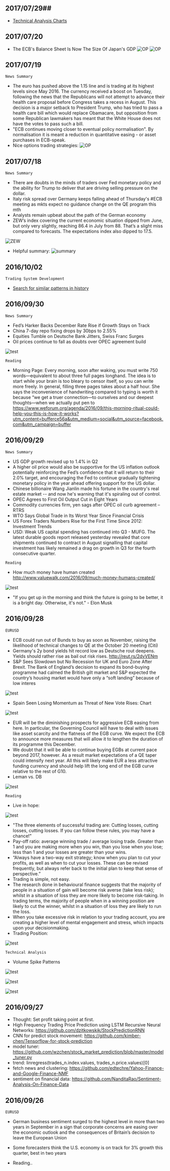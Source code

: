## 2017/07/29##
* [Technical Analysis Charts](20170729.md)



## 2017/07/20 ##
* The ECB's Balance Sheet Is Now The Size Of Japan's GDP
![OP](./assets/index-bdd3c.png "")
![OP](./assets/index-f7973.png "")


## 2017/07/19 ##
`News Summary`

* The euro has pushed above the 1.15 line and is trading at its highest levels since May 2016. The currency received a boost on Tuesday, following the news that the Republicans will not attempt to advance their health care proposal before Congress takes a recess in August. This decision is a major setback to President Trump, who has tried to pass a health care bill which would replace Obamacare, but opposition from some Republican lawmakers has meant that the White House does not have the votes to pass such a bill.
* "ECB continues moving closer to eventual policy normalisation". By normalisation it is meant a reduction in quantitative easing - or asset purchases in ECB-speak.  
* Nice options trading strategies:
![OP](./assets/index-a3edd.png "")


## 2017/07/18 ##
`News Summary`

* There are doubts in the minds of traders over Fed monetary policy and the ability for Trump to deliver that are driving selling pressure on the dollar.
* Italy risk spread over Germany keeps falling ahead of Thursday's #ECB meeting as mkts expect no guidance change on the QE program this mth
* Analysts remain upbeat about the path of the German economy
* ZEW’s index covering the current economic situation dipped from June, but only very slightly, reaching 86.4 in July from 88. That’s a slight miss compared to forecasts. The expectations index also dipped to 17.5.

![ZEW](./assets/index-7e5c0.png "")

* Helpful summary:
![summary](./assets/index-52d36.png "")


## 2016/10/02 ##

`Trading System Development`

 * [Search for similar patterns in history](searchinhist.md)


## 2016/09/30 ##
`News Summary`
 * Fed’s Harker Backs December Rate Rise if Growth Stays on Track
 * China 7-day repo fixing drops by 30bps to 2.55%
 * Equities Tumble on Deutsche Bank Jitters, Swiss Franc Surges
 * Oil prices continue to fall as doubts over OPEC agreement build

 ![test](./imgs/20160930-1.jpg "")  


`Reading`  

 * Morning Page: Every morning, soon after waking, you must write 750 words—equivalent to about three full pages longhand. The idea is to start while your brain is too bleary to censor itself, so you can write more freely. In general, filling three pages takes about a half hour. She says the inconvenience of handwriting compared to typing is worth it because “we get a truer connection—to ourselves and our deepest thoughts—when we actually put pen to
https://www.weforum.org/agenda/2016/09/this-morning-ritual-could-help-you-this-is-how-it-works?utm_content=bufferce56a&utm_medium=social&utm_source=facebook.com&utm_campaign=buffer




## 2016/09/29 ##
`News Summary`

* US GDP growth revised up to 1.4% in Q2
* A higher oil price would also be supportive for the US inflation outlook potentially reinforcing the Fed’s confidence that it will return to their 2.0% target, and encouraging the Fed to continue gradually tightening monetary policy in the year ahead offering support for the US dollar.
* Chinese billionaire Wang Jianlin made his fortune in the country's real estate market -- and now he's warning that it's spiraling out of control.
* OPEC Agrees to First Oil Output Cut in Eight Years
* Commodity currencies firm, yen sags after OPEC oil curb agreement – RTRS
* WTO Says Global Trade in Its Worst Year Since Financial Crisis
* US Forex Traders Numbers Rise for the First Time Since 2012: Investment Trends
* USD: Weak US capital spending has continued into Q3 - MUFG. The latest durable goods report released yesterday revealed that core shipments continued to contract in August signalling that capital investment has likely remained a drag on growth in Q3 for the fourth consecutive quarter.

`Reading`  

* How much money have human created http://www.valuewalk.com/2016/09/much-money-humans-created/

![test](./imgs/20160929-2.jpg "")  

* "If you get up in the morning and think the future is going to be better, it is a bright day. Otherwise, it's not." - Elon Musk

## 2016/09/28 ##
`EURUSD`  

 * ECB could run out of Bunds to buy as soon as November, raising the likelihood of technical changes to QE at the October 20 meeting (Citi)
 * Germany's 2y bond yields hit record low as Deutsche rout deepens. Yields should rather rise as bail out risk rises. http://reut.rs/2dvVENm  
 * S&P Sees Slowdown but No Recession for UK and Euro Zone After Brexit. The Bank of England’s decision to expand its bond-buying programme had calmed the British gilt market and S&P expected the country’s housing market would have only a “soft landing” because of low interes

 ![test](./imgs/20160928-1.jpg "")  
 * Spain Seen Losing Momentum as Threat of New Vote Rises: Chart  

 ![test](./imgs/20160928-2.png "")   
 * EUR will be the diminishing prospects for aggressive ECB easing from here. In particular, the Governing Council will have to deal with issues like asset scarcity and the flatness of the EGB curve. We expect the ECB to announce more measures that will allow it to lengthen the duration of its programme this December.
 * We doubt that it will be able to continue buying EGBs at current pace beyond 2017, however. As a result market expectations of a QE taper could intensify next year. All this will likely make EUR a less attractive funding currency and should help lift the long end of the EGB curve relative to the rest of G10.
 * Leman vs. DB

 ![test](./imgs/20160928-4.jpg "")  


`Reading`

 * Live in hope:

 ![test](./imgs/20160928-5.png "")  

 * "The three elements of successful trading are: Cutting losses, cutting losses,
 cutting losses. If you can follow these rules, you may have a chance!"
 * Pay-off ratio: average winning trade / average losing trade. Greater than 1 and you are
making more when you win, than you lose when you lose; less than 1
and your losses are greater than your wins.
 * “Always have a two-way exit strategy; know when you plan to cut your
profits, as well as when to cut your losses. These can be revised frequently,
but always refer back to the initial plan to keep that sense of perspective.”
 * Trading is simple, not easy.
 * The research done in behavioural finance suggests that the majority of people
in a situation of gain will become risk averse (take less risk); whilst in a
situation of loss they are more likely to become risk-taking. In trading terms,
the majority of people when in a winning position are likely to cut the winner,
whilst in a situation of loss they are likely to run the loss.
 * When you take excessive risk in relation to your trading account, you are creating a higher level of mental engagement and stress, which impacts upon your decisionmaking.
 * Trading Position:

 ![test](./imgs/20160928-3.png "")  



 `Technical Analysis`  

 - Volume Spike Patterns

 ![test](./imgs/20160928-6.png "")  

 ![test](./imgs/20160928-7.png "")  

 ![test](./imgs/20160929-1.png "")  

## 2016/09/27 ##
* Thought: Set profit taking point at first.
* High Frequency Trading Price Prediction using LSTM Recursive Neural Networks: https://github.com/dzitkowskik/StockPredictionRNN
* CNN for predict stock movement: https://github.com/kimber-chen/Tensorflow-for-stock-prediction
* model tuner: https://github.com/wzchen/stock_market_prediction/blob/master/model_tuner.py
* trend: linregress(trades_n.index.values, trades_n.price.values)[0]
* fetch news and clustering: https://github.com/edtechre/Yahoo-Finance-and-Google-Finance-NMF
* sentiment on financial data: https://github.com/NanditaRao/Sentiment-Analysis-On-Finance-Data

## 2016/09/26 ##

`EURUSD`

* German business sentiment surged to the highest level in more than two years in September in a sign that corporate concerns are easing over the economic outlook and the consequences of Britain’s decision to leave the European Union

* Some forecasters think the U.S. economy is on track for 3% growth this quarter, best in two years

* Reading..
